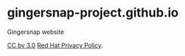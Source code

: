 # gingersnap-project.github.io
Gingersnap website

[CC by 3.0](https://creativecommons.org/licenses/by/3.0/)
[Red Hat Privacy Policy](https://www.redhat.com/en/about/privacy-policy).